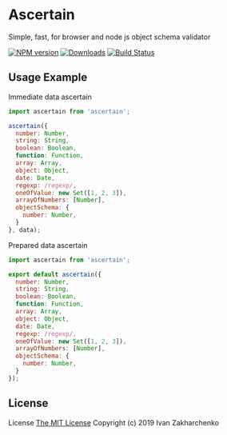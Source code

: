 # Ascertain

Simple, fast, for browser and node js object schema validator

[![NPM version][npm-image]][npm-url]
[![Downloads][downloads-image]][npm-url]
[![Build Status][travis-image]][travis-url]

## Usage Example

Immediate data ascertain
```js
import ascertain from 'ascertain';

ascertain({
  number: Number,
  string: String,
  boolean: Boolean,
  function: Function,
  array: Array,
  object: Object,
  date: Date,
  regexp: /regexp/,
  oneOfValue: new Set([1, 2, 3]),
  arrayOfNumbers: [Number],
  objectSchema: {
    number: Number,
  }
}, data);
```

Prepared data ascertain
```js
import ascertain from 'ascertain';

export default ascertain({
  number: Number,
  string: String,
  boolean: Boolean,
  function: Function,
  array: Array,
  object: Object,
  date: Date,
  regexp: /regexp/,
  oneOfValue: new Set([1, 2, 3]),
  arrayOfNumbers: [Number],
  objectSchema: {
    number: Number,
  }
});
```

## License
License [The MIT License](http://opensource.org/licenses/MIT)
Copyright (c) 2019 Ivan Zakharchenko

[downloads-image]: https://img.shields.io/npm/dm/ascertain.svg
[npm-url]: https://www.npmjs.com/package/ascertain
[npm-image]: https://img.shields.io/npm/v/ascertain.svg
[travis-url]: https://travis-ci.org/3axap4eHko/ascertain
[travis-image]: https://travis-ci.org/3axap4eHko/ascertain.svg?branch=master
